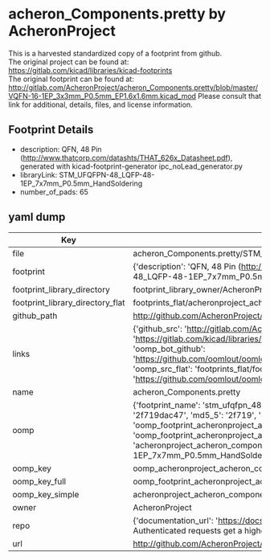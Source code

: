 # acheron_Components.pretty by AcheronProject  
This is a harvested standardized copy of a footprint from github.  
The original project can be found at:  
https://gitlab.com/kicad/libraries/kicad-footprints  
The original footprint can be found at:
http://gitlab.com/AcheronProject/acheron_Components.pretty/blob/master/VQFN-16-1EP_3x3mm_P0.5mm_EP1.6x1.6mm.kicad_mod
Please consult that link for additional, details, files, and license information.  
## Footprint Details
* description: QFN, 48 Pin (http://www.thatcorp.com/datashts/THAT_626x_Datasheet.pdf), generated with kicad-footprint-generator ipc_noLead_generator.py  
* libraryLink: STM_UFQFPN-48_LQFP-48-1EP_7x7mm_P0.5mm_HandSoldering  
* number_of_pads: 65  
## yaml dump  
| Key | Value |  
| --- | --- |  
| file | acheron_Components.pretty/STM_UFQFPN-48_LQFP-48-1EP_7x7mm_P0.5mm_HandSoldering.kicad_mod |  
| footprint | {'description': 'QFN, 48 Pin (http://www.thatcorp.com/datashts/THAT_626x_Datasheet.pdf), generated with kicad-footprint-generator ipc_noLead_generator.py', 'libraryLink': 'STM_UFQFPN-48_LQFP-48-1EP_7x7mm_P0.5mm_HandSoldering', 'number_of_pads': 65} |  
| footprint_library_directory | footprint_library_owner/AcheronProject_acheron_Components.pretty |  
| footprint_library_directory_flat | footprints_flat/acheronproject_acheron_components_stm_ufqfpn_48_lqfp_48_1ep_7x7mm_p0_5mm_handsoldering/working |  
| github_path | http://github.com/AcheronProject/acheron_Components.pretty/blob/master/STM_UFQFPN-48_LQFP-48-1EP_7x7mm_P0.5mm_HandSoldering.kicad_mod |  
| links | {'github_src': 'http://gitlab.com/AcheronProject/acheron_Components.pretty/blob/master/VQFN-16-1EP_3x3mm_P0.5mm_EP1.6x1.6mm.kicad_mod', 'github_src_repo': 'https://gitlab.com/kicad/libraries/kicad-footprints', 'oomp_bot': 'footprints/acheronproject_acheron_components_stm_ufqfpn_48_lqfp_48_1ep_7x7mm_p0_5mm_handsoldering/working', 'oomp_bot_github': 'https://github.com/oomlout/oomlout_oomp_footprint_bot/tree/main/footprints/acheronproject_acheron_components_stm_ufqfpn_48_lqfp_48_1ep_7x7mm_p0_5mm_handsoldering/working', 'oomp_src_flat': 'footprints_flat/footprints_flat/acheronproject_acheron_components_stm_ufqfpn_48_lqfp_48_1ep_7x7mm_p0_5mm_handsoldering/working', 'oomp_src_flat_github': 'https://github.com/oomlout/oomlout_oomp_footprint_src/tree/main/footprints_flat/acheronproject_acheron_components_stm_ufqfpn_48_lqfp_48_1ep_7x7mm_p0_5mm_handsoldering/working'} |  
| name | acheron_Components.pretty |  
| oomp | {'footprint_name': 'stm_ufqfpn_48_lqfp_48_1ep_7x7mm_p0_5mm_handsoldering', 'library_name': 'acheron_components', 'md5': '2f719dac47e1b972dd31fe58ec278e5e', 'md5_10': '2f719dac47', 'md5_5': '2f719', 'md5_6': '2f719d', 'oomp_key': 'oomp_acheronproject_acheron_components_stm_ufqfpn_48_lqfp_48_1ep_7x7mm_p0_5mm_handsoldering', 'oomp_key_extra': 'oomp_footprint_acheronproject_acheron_components_stm_ufqfpn_48_lqfp_48_1ep_7x7mm_p0_5mm_handsoldering', 'oomp_key_full': 'oomp_footprint_acheronproject_acheron_components_stm_ufqfpn_48_lqfp_48_1ep_7x7mm_p0_5mm_handsoldering_2f719d', 'oomp_key_simple': 'acheronproject_acheron_components_stm_ufqfpn_48_lqfp_48_1ep_7x7mm_p0_5mm_handsoldering', 'original_filename': 'acheron_Components.pretty/STM_UFQFPN-48_LQFP-48-1EP_7x7mm_P0.5mm_HandSoldering.kicad_mod', 'owner_name': 'acheronproject'} |  
| oomp_key | oomp_acheronproject_acheron_components_stm_ufqfpn_48_lqfp_48_1ep_7x7mm_p0_5mm_handsoldering |  
| oomp_key_full | oomp_footprint_acheronproject_acheron_components_stm_ufqfpn_48_lqfp_48_1ep_7x7mm_p0_5mm_handsoldering |  
| oomp_key_simple | acheronproject_acheron_components_stm_ufqfpn_48_lqfp_48_1ep_7x7mm_p0_5mm_handsoldering |  
| owner | AcheronProject |  
| repo | {'documentation_url': 'https://docs.github.com/rest/overview/resources-in-the-rest-api#rate-limiting', 'message': "API rate limit exceeded for 84.66.173.59. (But here's the good news: Authenticated requests get a higher rate limit. Check out the documentation for more details.)"} |  
| url | http://github.com/AcheronProject/acheron_Components.pretty |  

